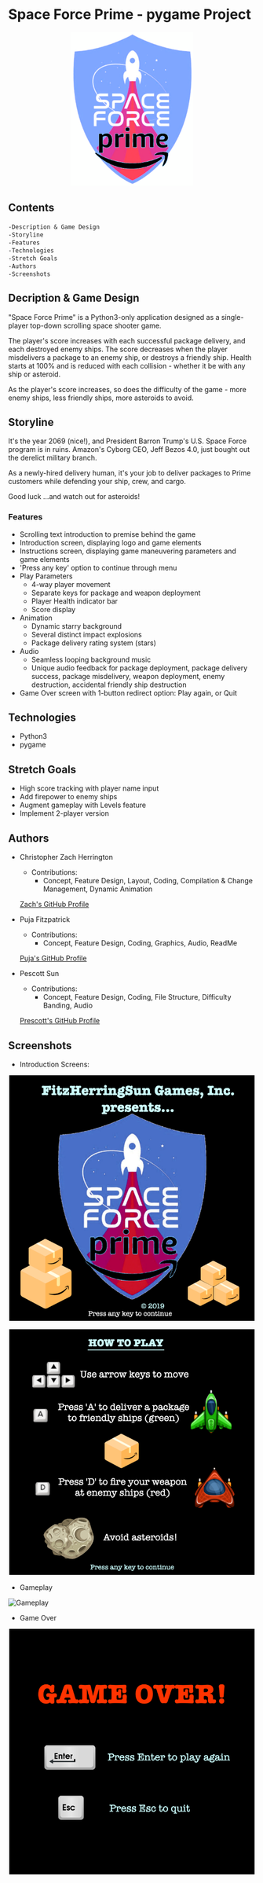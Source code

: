 # Space Force Prime - pygame Project

<p align="center">
  <a href="https://github.com/CZHerrington/space-force-prime">
    <img src="read-me-assets/spaceforcelogo.png" alt="Logo" width="250" height="313">
  </a></p>
<!-- ![Home Page](./read-me-assets/spaceforcelogo.png) -->

## Contents
    -Description & Game Design
    -Storyline
    -Features
    -Technologies
    -Stretch Goals
    -Authors
    -Screenshots

## Decription & Game Design
"Space Force Prime" is a Python3-only application designed as a single-player top-down scrolling space shooter game. 

The player's score increases with each successful package delivery, and each destroyed enemy ships. The score decreases when the player misdelivers a package to an enemy ship, or destroys a friendly ship. Health starts at 100% and is reduced with each collision - whether it be with any ship or asteroid.

As the player's score increases, so does the difficulty of the game - more enemy ships, less friendly ships, more asteroids to avoid.

## Storyline
It's the year 2069 (nice!), and President Barron Trump's U.S. Space Force program is in ruins. Amazon's Cyborg CEO, Jeff Bezos 4.0, just bought out the derelict military branch.

As a newly-hired delivery human, it's your job to deliver packages to Prime customers while defending your ship, crew, and cargo.

Good luck  ...and watch out for asteroids!

### Features
* Scrolling text introduction to premise behind the game
* Introduction screen, displaying logo and game elements
* Instructions screen, displaying game maneuvering parameters and game elements
* 'Press any key' option to continue through menu
* Play Parameters
  * 4-way player movement
  * Separate keys for package and weapon deployment
  * Player Health indicator bar
  * Score display
* Animation
  * Dynamic starry background
  * Several distinct impact explosions
  * Package delivery rating system (stars)
* Audio
  * Seamless looping background music
  * Unique audio feedback for package deployment, package delivery success, package misdelivery, weapon deployment, enemy destruction, accidental friendly ship destruction
* Game Over screen with 1-button redirect option: Play again, or Quit

## Technologies
* Python3
* pygame

<!-- ## Challenges and Solutions -->
## Stretch Goals
* High score tracking with player name input
* Add firepower to enemy ships
* Augment gameplay with Levels feature
* Implement 2-player version

## Authors
* Christopher Zach Herrington
    * Contributions:
        * Concept, Feature Design, Layout, Coding, Compilation & Change Management, Dynamic Animation
    
    [Zach's GitHub Profile](https://github.com/CZHerrington)

* Puja Fitzpatrick
    * Contributions:
        * Concept, Feature Design, Coding, Graphics, Audio, ReadMe
    
    [Puja's GitHub Profile](https://github.com/pujafitz)

* Pescott Sun
    * Contributions:
        * Concept, Feature Design, Coding, File Structure, Difficulty Banding, Audio
    
    [Prescott's GitHub Profile](https://github.com/MAOneill)

## Screenshots

* Introduction Screens:
<p align="center">
    <img src="read-me-assets/go_screen.png" alt="Logo" width="500" height="500">
  </p>

  <p align="center">
    <img src="read-me-assets/howtoplay.png" alt="Logo" width="500" height="500">
  </p>


* Gameplay

![Gameplay](./read-me-assets/search-screen-mobile.png)

* Game Over

<p align="center">
    <img src="read-me-assets/game_over.png" alt="Logo" width="500" height="500">
  </p>